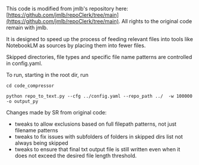 This code is modified from jmlb's repository here: [https://github.com/jmlb/repoClerk/tree/main](https://github.com/jmlb/repoClerk/tree/main). All rights to the original code remain with jmlb.

It is designed to speed up the process of feeding relevant files into tools like NotebookLM as sources by placing them into fewer files.

Skipped directories, file types and specific file name patterns are controlled in config.yaml.

To run, starting in the root dir, run

`cd code_compressor`

`python repo_to_text.py --cfg ../config.yaml --repo_path ../  -w 100000 -o output_py`

Changes made by SR from original code:
- tweaks to allow exclusions based on full filepath patterns, not just filename patterns
- tweaks to fix issues with subfolders of folders in skipped dirs list not always being skipped
- tweaks to ensure that final txt output file is still written even when it does not exceed the desired file length threshold.
